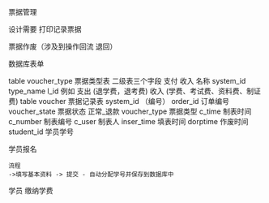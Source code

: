 票据管理

设计需要
打印记录票据

票据作废（涉及到操作回流 退回）

数据库表单

table voucher_type 票据类型表
二级表三个字段 支付 收入 名称
system_id  type_name l_id
例如
	支出 (退学费，退考费)
	收入 (学费、考试费、资料费、制证费)
table voucher 票据记录表
system_id （编号）
order_id 订单编号
voucher_state 票据状态 正常_退款
voucher_type 票据类型
c_time 制表时间
c_number 制表编号
c_user 制表人
inser_time 填表时间
dorptime 作废时间
student_id 学员学号


学员报名

```````````
流程
->填写基本资料 -> 提交 - 自动分配学号并保存到数据库中
```````````

学员 缴纳学费 

````````````

````````````